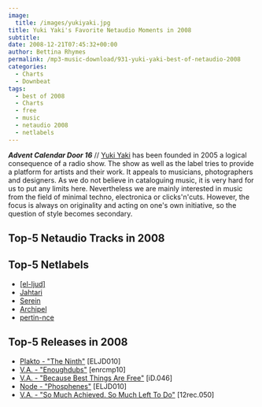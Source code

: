 ```yaml
---
image:
  title: /images/yukiyaki.jpg
title: Yuki Yaki's Favorite Netaudio Moments in 2008
subtitle: 
date: 2008-12-21T07:45:32+00:00
author: Bettina Rhymes
permalink: /mp3-music-download/931-yuki-yaki-best-of-netaudio-2008
categories:
  - Charts
  - Downbeat
tags:
  - best of 2008
  - Charts
  - free
  - music
  - netaudio 2008
  - netlabels
---
```

***Advent Calendar Door 16*** // [Yuki Yaki](http://www.yukiyaki.org/) has been founded in 2005 a logical consequence of a radio show. The show as well as the label tries to provide a platform for artists and their work. It appeals to musicians, photographers and designers. As we do not believe in cataloguing music, it is very hard for us to put any limits here. Nevertheless we are mainly interested in music from the field of minimal techno, electronica or clicks'n'cuts. However, the focus is always on originality and acting on one's own initiative, so the question of style becomes secondary.<!--more-->

## Top-5 Netaudio Tracks in 2008

## Top-5 Netlabels

  * [[el-ljud]](http://www.el-ljud.se)
  * [Jahtari](http://www.jahtari.org)
  * [Serein](http://www.serein.co.uk)
  *  [Archipel](http://www.archipel.cc)
  * [pertin-nce](http://www.pertin-nce.com)

## Top-5 Releases in 2008

  * [Plakto - "The Ninth"](http://www.el-ljud.se/item.php?action=catalog&id=9d8c35950cae48128543d8316646400b) [ELJD010]
  * [V.A. - "Enoughdubs"](http://enoughrecords.scene.org/enoughdubs/) [enrcmp10]
  * [V.A. - "Because Best Things Are Free"](http://www.ideology.de/archives/audio000203.php) [iD.046]
  * [Node - "Phosphenes"](http://www.el-ljud.se/item.php?action=catalog&id=95f328129cf17436284fecfd329c1f85) [ELJD010]
  * [V.A. - "So Much Achieved. So Much Left To Do"](http://www.12rec.net/12rec.050_Downloads.htm) [12rec.050]